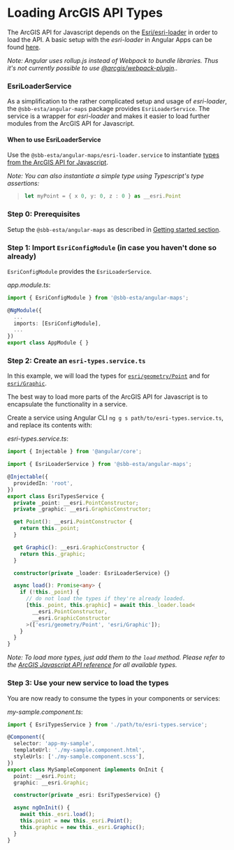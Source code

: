 # Loading ArcGIS API Types

The ArcGIS API for Javascript depends on the [Esri/esri-loader](https://github.com/Esri/esri-loader) in order to load the API. A basic setup with the _esri-loader_ in Angular Apps can be found [here](https://developers.arcgis.com/javascript/latest/guide/angular/).

_Note: Angular uses rollup.js instead of Webpack to bundle libraries. Thus it's not currently possible to use [@arcgis/webpack-plugin](https://www.npmjs.com/package/@arcgis/webpack-plugin).._

### EsriLoaderService

As a simplification to the rather complicated setup and usage of _esri-loader_, the `@sbb-esta/angular-maps` package provides `EsriLoaderService`. The service is a wrapper for _esri-loader_ and makes it easier to load further modules from the ArcGIS API for Javascript.

#### When to use EsriLoaderService

Use the `@sbb-esta/angular-maps/esri-loader.service` to instantiate [types from the ArcGIS API for Javascript](https://developers.arcgis.com/javascript/latest/api-reference/).

_Note: You can also instantiate a simple type using Typescript's type assertions:_

> ```ts
> let myPoint = { x 0, y: 0, z : 0 } as __esri.Point
> ```

### Step 0: Prerequisites

Setup the `@sbb-esta/angular-maps` as described in [Getting started section](/maps/introduction/getting-started).

### Step 1: Import `EsriConfigModule` (in case you haven't done so already)

`EsriConfigModule` provides the `EsriLoaderService`.

_app.module.ts_:

```ts
import { EsriConfigModule } from '@sbb-esta/angular-maps';

@NgModule({
  ...
  imports: [EsriConfigModule],
  ...
})
export class AppModule { }
```

### Step 2: Create an `esri-types.service.ts`

In this example, we will load the types for [`esri/geometry/Point`](https://developers.arcgis.com/javascript/latest/api-reference/esri-geometry-Point.html) and for [`esri/Graphic`](https://developers.arcgis.com/javascript/latest/api-reference/esri-Graphic.html).

The best way to load more parts of the ArcGIS API for Javascript is to encapsulate the functionality in a service.

Create a service using Angular CLI `ng g s path/to/esri-types.service.ts`, and replace its contents with:

_esri-types.service.ts_:

```ts
import { Injectable } from '@angular/core';

import { EsriLoaderService } from '@sbb-esta/angular-maps';

@Injectable({
  providedIn: 'root',
})
export class EsriTypesService {
  private _point: __esri.PointConstructor;
  private _graphic: __esri.GraphicConstructor;

  get Point(): __esri.PointConstructor {
    return this._point;
  }

  get Graphic(): __esri.GraphicConstructor {
    return this._graphic;
  }

  constructor(private _loader: EsriLoaderService) {}

  async load(): Promise<any> {
    if (!this._point) {
      // do not load the types if they're already loaded.
      [this._point, this.graphic] = await this._loader.load<
        __esri.PointConstructor,
        __esri.GraphicConstructor
      >(['esri/geometry/Point', 'esri/Graphic']);
    }
  }
}
```

_Note: To load more types, just add them to the `load` method. Please refer to the [ArcGIS Javascript API reference](https://developers.arcgis.com/javascript/latest/api-reference/) for all available types._

### Step 3: Use your new service to load the types

You are now ready to consume the types in your components or services:

_my-sample.component.ts_:

```ts
import { EsriTypesService } from './path/to/esri-types.service';

@Component({
  selector: 'app-my-sample',
  templateUrl: './my-sample.component.html',
  styleUrls: ['./my-sample.component.scss'],
})
export class MySampleComponent implements OnInit {
  point: __esri.Point;
  graphic: __esri.Graphic;

  constructor(private _esri: EsriTypesService) {}

  async ngOnInit() {
    await this._esri.load();
    this.point = new this._esri.Point();
    this.graphic = new this._esri.Graphic();
  }
}
```
